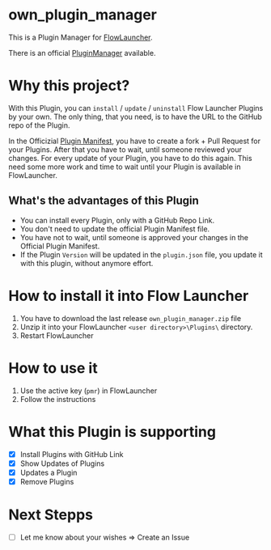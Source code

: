 # own_plugin_manager
This is a Plugin Manager for [FlowLauncher](https://www.flowlauncher.com).

There is an official [PluginManager](https://github.com/Flow-Launcher/Flow.Launcher.PluginsManifest) available.

# Why this project?
With this Plugin, you can `install` / `update` / `uninstall` Flow Launcher Plugins by your own.
The only thing, that you need, is to have the URL to the GitHub repo of the Plugin.

In the Officizial [Plugin Manifest](https://github.com/Flow-Launcher/Flow.Launcher.PluginsManifest),
you have to create a fork + Pull Request for your Plugins.
After that you have to wait, until someone reviewed your changes.
For every update of your Plugin, you have to do this again.
This need some more work and time to wait until your Plugin is available in FlowLauncher.

## What's the advantages of this Plugin
- You can install every Plugin, only with a GitHub Repo Link.
- You don't need to update the official Plugin Manifest file.
- You have not to wait, until someone is approved your changes in the Official Plugin Manifest.
- If the Plugin `Version` will be updated in the `plugin.json` file, you update it with this plugin, without anymore effort.

# How to install it into Flow Launcher
1. You have to download the last release `own_plugin_manager.zip` file
2. Unzip it into your FlowLauncher `<user directory>\Plugins\` directory.
3. Restart FlowLauncher

# How to use it
1. Use the active key (`pmr`) in FlowLauncher
2. Follow the instructions

# What this Plugin is supporting
- [x] Install Plugins with GitHub Link
- [x] Show Updates of Plugins
- [x] Updates a Plugin
- [x] Remove Plugins

# Next Stepps
- [ ] Let me know about your wishes => Create an Issue